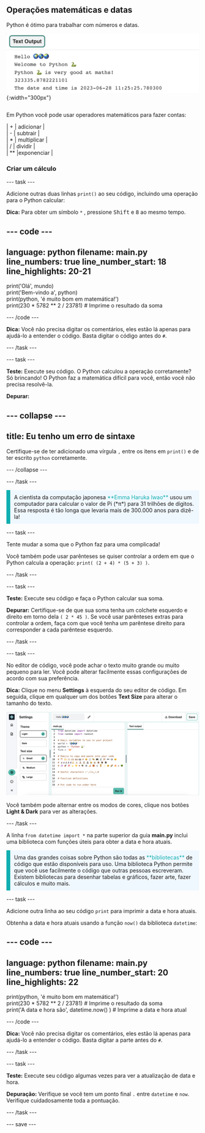 ## Operações matemáticas e datas

<div style="display: flex; flex-wrap: wrap">
<div style="flex-basis: 200px; flex-grow: 1; margin-right: 15px;">
Python é ótimo para trabalhar com números e datas.
</div>
<div>

![A área de saída com cinco linhas impressas mostrando novas saídas da operação e data atual.](images/sums_dates.png){:width="300px"} 

</div>
</div>

Em Python você pode usar operadores matemáticos para fazer contas:

| + | adicionar |   
| - | subtrair |   
| * | multiplicar |   
| / | dividir |   
| ** |exponenciar |

### Criar um cálculo

--- task ---

Adicione outras duas linhas `print()` ao seu código, incluindo uma operação para o Python calcular:

**Dica:** Para obter um símbolo `*` , pressione <kbd>Shift</kbd> e <kbd>8</kbd> ao mesmo tempo.

--- code ---
---
language: python filename: main.py line_numbers: true line_number_start: 18
line_highlights: 20-21
---

print('Olá', mundo)   
print('Bem-vindo a', python)   
print(python, 'é muito bom em matemática!')   
print(230 * 5782 ** 2 / 23781) # Imprime o resultado da soma

--- /code ---

**Dica:** Você não precisa digitar os comentários, eles estão lá apenas para ajudá-lo a entender o código. Basta digitar o código antes do `#`.

--- /task ---

--- task ---

**Teste:** Execute seu código. O Python calculou a operação corretamente? Só brincando! O Python faz a matemática difícil para você, então você não precisa resolvê-la.

**Depurar:**

--- collapse ---
---
title: Eu tenho um erro de sintaxe
---

Certifique-se de ter adicionado uma vírgula `,` entre os itens em `print()` e de ter escrito `python` corretamente.

--- /collapse ---

--- /task ---

<p style="border-left: solid; border-width:10px; border-color: #0faeb0; background-color: aliceblue; padding: 10px;">
A cientista da computação japonesa <span style="color: #0faeb0">**Emma Haruka Iwao**</span> usou um computador para calcular o valor de Pi (*π*) para 31 trilhões de dígitos. Essa resposta é tão longa que levaria mais de 300.000 anos para dizê-la! 
</p>

--- task ---

Tente mudar a soma que o Python faz para uma complicada!

Você também pode usar parênteses se quiser controlar a ordem em que o Python calcula a operação: `print( (2 + 4) * (5 + 3) )`.

--- /task ---

--- task ---

**Teste:** Execute seu código e faça o Python calcular sua soma.

**Depurar:** Certifique-se de que sua soma tenha um colchete esquerdo e direito em torno dela `( 2 * 45 )`. Se você usar parênteses extras para controlar a ordem, faça com que você tenha um parêntese direito para corresponder a cada parêntese esquerdo.

--- /task ---

--- task ---

No editor de código, você pode achar o texto muito grande ou muito pequeno para ler. Você pode alterar facilmente essas configurações de acordo com sua preferência.

**Dica:** Clique no menu **Settings**  à esquerda do seu editor de código. Em seguida, clique em qualquer um dos botões **Text Size** para alterar o tamanho do texto.

![O editor de código com o menu de configurações expandido, para mostrar as opções Colour mode (Modo de cores) e Text Size (Tamanho do texto).](images/full_screen.png)

Você também pode alternar entre os modos de cores, clique nos botões **Light & Dark** para ver as alterações.

--- /task ---

A linha `from datetime import *` na parte superior da guia **main.py** inclui uma biblioteca com funções úteis para obter a data e hora atuais.

<p style="border-left: solid; border-width:10px; border-color: #0faeb0; background-color: aliceblue; padding: 10px;">
Uma das grandes coisas sobre Python são todas as <span style="color: #0faeb0">**bibliotecas**</span> de código que estão disponíveis para uso. Uma biblioteca Python permite que você use facilmente o código que outras pessoas escreveram. Existem bibliotecas para desenhar tabelas e gráficos, fazer arte, fazer cálculos e muito mais.
</p>

--- task ---

Adicione outra linha ao seu código `print` para imprimir a data e hora atuais.

Obtenha a data e hora atuais usando a função `now()` da biblioteca `datetime`:

--- code ---
---
language: python filename: main.py line_numbers: true line_number_start: 20
line_highlights: 22
---

print(python, 'é muito bom em matemática!')    
print(230 * 5782 ** 2 / 23781) # Imprime o resultado da soma     
print('A data e hora são', datetime.now() ) # Imprime a data e hora atual

--- /code ---

**Dica:** Você não precisa digitar os comentários, eles estão lá apenas para ajudá-lo a entender o código. Basta digitar a parte antes do `#`.

--- /task ---

--- task ---

**Teste:** Execute seu código algumas vezes para ver a atualização de data e hora.

**Depuração:** Verifique se você tem um ponto final `.` entre `datetime` e `now`. Verifique cuidadosamente toda a pontuação.

--- /task ---

--- save ---
